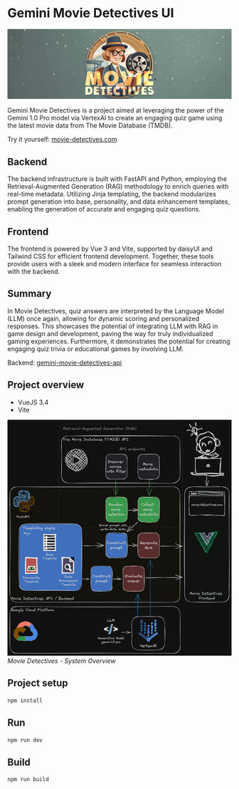 # Gemini Movie Detectives UI

![logo](doc/logo.png)

Gemini Movie Detectives is a project aimed at leveraging the power of the Gemini 1.0 Pro model via VertexAI to
create an engaging quiz game using the latest movie data from The Movie Database (TMDB).

Try it yourself: [movie-detectives.com](https://movie-detectives.com/)

## Backend

The backend infrastructure is built with FastAPI and Python, employing the Retrieval-Augmented Generation (RAG)
methodology to enrich queries with real-time metadata. Utilizing Jinja templating, the backend modularizes
prompt generation into base, personality, and data enhancement templates, enabling the generation of accurate
and engaging quiz questions.

## Frontend

The frontend is powered by Vue 3 and Vite, supported by daisyUI and Tailwind CSS for efficient frontend
development. Together, these tools provide users with a sleek and modern interface for seamless interaction
with the backend.

## Summary

In Movie Detectives, quiz answers are interpreted by the Language Model (LLM) once again, allowing for dynamic
scoring and personalized responses. This showcases the potential of integrating LLM with RAG in game design and
development, paving the way for truly individualized gaming experiences. Furthermore, it demonstrates the
potential for creating engaging quiz trivia or educational games by involving LLM.

Backend: [gemini-movie-detectives-api](https://github.com/vojay-dev/gemini-movie-detectives-api)

## Project overview

- VueJS 3.4
- Vite

![system overview](doc/system-overview.png)
*Movie Detectives - System Overview*

## Project setup

```sh
npm install
```

## Run

```sh
npm run dev
```

## Build

```sh
npm run build
```
